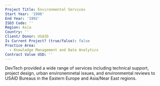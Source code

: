 ```yaml
---
Project Title: Environmental Services
Start Year: '1990'
End Year: '1992'
ISO3 Code: ''
Region: Asia
Country: ''
Client/ Donor: USAID
Is Current Project? (true/false): false
Practice Area:
  - Knowledge Management and Data Analytics
Contract Value USD: ''
---
```

DevTech provided a wide range of services including technical support, project design, urban environemnetal issues, and environmental reviews to USAID Bureaus in the Eastern Europe and Asia/Near East regions.